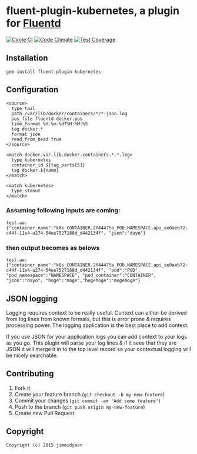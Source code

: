 # fluent-plugin-kubernetes, a plugin for [Fluentd](http://fluentd.org)
[![Circle CI](https://circleci.com/gh/fabric8io/fluent-plugin-kubernetes.svg?style=svg)](https://circleci.com/gh/fabric8io/fluent-plugin-kubernetes)
[![Code Climate](https://codeclimate.com/github/fabric8io/fluent-plugin-kubernetes/badges/gpa.svg)](https://codeclimate.com/github/fabric8io/fluent-plugin-kubernetes)
[![Test Coverage](https://codeclimate.com/github/fabric8io/fluent-plugin-kubernetes/badges/coverage.svg)](https://codeclimate.com/github/fabric8io/fluent-plugin-kubernetes)

## Installation

    gem install fluent-plugin-kubernetes

## Configuration
```
<source>
  type tail
  path /var/lib/docker/containers/*/*-json.log
  pos_file fluentd-docker.pos
  time_format %Y-%m-%dT%H:%M:%S
  tag docker.*
  format json
  read_from_head true
</source>

<match docker.var.lib.docker.containers.*.*.log>
  type kubernetes
  container_id ${tag_parts[5]}
  tag docker.${name}
</match>

<match kubernetes>
  type stdout
</match>
```

### Assuming following inputs are coming:
    test.aa: {"container_name":"k8s_CONTAINER.2f44475a_POD.NAMESPACE.api_ae0aeb72-c44f-11e4-a274-54ee7527188d_d442134f", "json":"dayo"}
### then output becomes as belows
    test.aa: {"container_name":"k8s_CONTAINER.2f44475a_POD.NAMESPACE.api_ae0aeb72-c44f-11e4-a274-54ee7527188d_d442134f", "pod":"POD", "pod_namespace":"NAMESPACE", "pod_container":"CONTAINER", "json":"dayo", "hoge":"moge","hogehoge":"mogemoge"}

## JSON logging

Logging requires context to be really useful. Context can either be derived
from log lines from known formats, but this is error prone & requires
processing power. The logging application is the best place to add
context.

If you use JSON for your application logs you can add context to your logs
as you go. This plugin will parse your log lines & if it sees that they are
JSON it will merge it in to the top level record so your contextual logging
will be nicely searchable.

## Contributing

1. Fork it
2. Create your feature branch (`git checkout -b my-new-feature`)
3. Commit your changes (`git commit -am 'Add some feature'`)
4. Push to the branch (`git push origin my-new-feature`)
5. Create new Pull Request

## Copyright
    Copyright (c) 2015 jimmidyson
